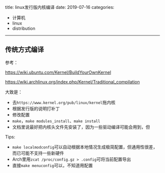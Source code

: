 title: linux发行版内核编译
date: 2019-07-16
categories:
- 计算机
- linux
- distribution




---



## 传统方式编译

参考：

https://wiki.ubuntu.com/Kernel/BuildYourOwnKernel

https://wiki.archlinux.org/index.php/Kernel/Traditional_compilation



大致是：

* 去`https://www.kernel.org/pub/linux/kernel`拖内核
* 根据发行版的说明打补丁
* 修改配置
* `make`，`make modules_install`、`make install `
* 文档里说最好把内核头文件先安装了，因为一些驱动编译可能会用到，但



Tips:

* `make localmodconfig`可以自动根据本地情况生成极简配置，但通用性很差，而已可能不支持一些新硬件
* Arch里用`zcat /proc/config.gz > .config`可将当前配置导出
* 直接`make menuconfig`可以，不知道用配置